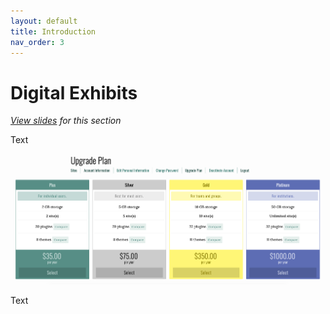 ```yaml
---
layout: default
title: Introduction
nav_order: 3
---
```

# Digital Exhibits

<em><a href="../slides/introduction.html" target="_blank">View slides</a> for this section</em>

Text 

<img src="images/Upgrade-plan.png" alt="Upgrade plan" width="800" height="auto">

Text 

